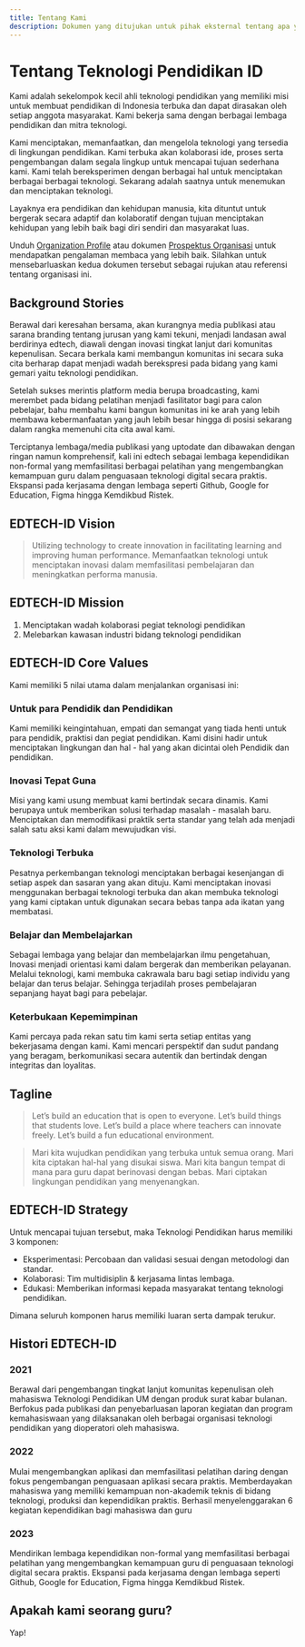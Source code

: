 ```yaml
---
title: Tentang Kami
description: Dokumen yang ditujukan untuk pihak eksternal tentang apa yang dilakukan oleh organisasi
---
```


# Tentang Teknologi Pendidikan ID

Kami adalah sekelompok kecil ahli teknologi pendidikan yang memiliki misi untuk membuat pendidikan di Indonesia terbuka dan dapat dirasakan oleh setiap anggota masyarakat. Kami bekerja sama dengan berbagai lembaga pendidikan dan mitra teknologi.

Kami menciptakan, memanfaatkan, dan mengelola teknologi yang tersedia di lingkungan pendidikan. Kami terbuka akan kolaborasi ide, proses serta pengembangan dalam segala lingkup untuk mencapai tujuan sederhana kami. Kami telah bereksperimen dengan berbagai hal untuk menciptakan berbagai berbagai teknologi. Sekarang adalah saatnya untuk menemukan dan menciptakan teknologi.

Layaknya era pendidikan dan kehidupan manusia, kita dituntut untuk bergerak secara adaptif dan kolaboratif dengan tujuan menciptakan kehidupan yang lebih baik bagi diri sendiri dan masyarakat luas.

Unduh [Organization Profile](https://is3.cloudhost.id/teknologipendidikan/Organization-Profile.pdf) atau dokumen [Prospektus Organisasi](https://is3.cloudhost.id/teknologipendidikan/Prospektus.pdf) untuk mendapatkan pengalaman membaca yang lebih baik. Silahkan untuk mensebarluaskan kedua dokumen tersebut sebagai rujukan atau referensi tentang organisasi ini.

## Background Stories

Berawal dari keresahan bersama, akan kurangnya media publikasi atau sarana branding tentang jurusan yang kami tekuni, menjadi landasan awal berdirinya edtech, diawali dengan inovasi tingkat lanjut dari komunitas kepenulisan. Secara berkala kami membangun komunitas ini secara suka cita berharap dapat menjadi wadah berekspresi pada bidang yang kami gemari yaitu teknologi pendidikan. 

Setelah sukses merintis platform media berupa broadcasting, kami merembet pada bidang pelatihan menjadi fasilitator bagi para calon pebelajar, bahu membahu kami bangun komunitas ini ke arah yang lebih membawa kebermanfaatan yang jauh lebih besar hingga di posisi sekarang dalam rangka memenuhi cita cita awal kami. 

Terciptanya lembaga/media publikasi yang uptodate dan dibawakan dengan ringan namun komprehensif, kali ini edtech sebagai lembaga kependidikan non-formal yang memfasilitasi berbagai pelatihan yang mengembangkan kemampuan guru dalam penguasaan teknologi digital secara praktis. Ekspansi pada kerjasama dengan lembaga seperti Github, Google for Education, Figma hingga Kemdikbud Ristek.


## EDTECH-ID Vision

> Utilizing technology to create innovation in facilitating learning and improving human performance.
> Memanfaatkan teknologi untuk menciptakan inovasi dalam memfasilitasi pembelajaran dan meningkatkan performa manusia.

## EDTECH-ID Mission

1. Menciptakan wadah kolaborasi pegiat teknologi pendidikan
2. Melebarkan kawasan industri bidang teknologi pendidikan

## EDTECH-ID Core Values

Kami memiliki 5 nilai utama dalam menjalankan organisasi ini:

### Untuk para Pendidik dan Pendidikan

Kami memiliki keingintahuan, empati dan semangat yang tiada henti untuk para pendidik, praktisi dan pegiat pendidikan. Kami disini hadir untuk menciptakan lingkungan dan hal - hal yang akan dicintai oleh Pendidik dan pendidikan.

### Inovasi Tepat Guna

Misi yang kami usung membuat kami bertindak secara dinamis. Kami berupaya untuk memberikan solusi terhadap masalah - masalah baru. Menciptakan dan memodifikasi praktik serta standar yang telah ada menjadi salah satu aksi kami dalam mewujudkan visi.

### Teknologi Terbuka

Pesatnya perkembangan teknologi menciptakan berbagai kesenjangan di setiap aspek dan sasaran yang akan dituju. Kami menciptakan inovasi menggunakan berbagai teknologi terbuka dan akan membuka teknologi yang kami ciptakan untuk digunakan secara bebas tanpa ada ikatan yang membatasi.

### Belajar dan Membelajarkan

Sebagai lembaga yang belajar dan membelajarkan ilmu pengetahuan, Inovasi menjadi orientasi kami dalam bergerak dan memberikan pelayanan. Melalui teknologi, kami membuka cakrawala baru bagi setiap individu yang belajar dan terus belajar. Sehingga terjadilah proses pembelajaran sepanjang hayat bagi para pebelajar.

### Keterbukaan Kepemimpinan

Kami percaya pada rekan satu tim kami serta setiap entitas yang bekerjasama dengan kami. Kami mencari perspektif dan sudut pandang yang beragam, berkomunikasi secara autentik dan bertindak dengan integritas dan loyalitas.

## Tagline

> Let’s build an education that is open to everyone.
> Let’s build things that students love.
> Let’s build a place where teachers can innovate freely.
> Let’s build a fun educational environment.

> Mari kita wujudkan pendidikan yang terbuka untuk semua orang.
> Mari kita ciptakan hal-hal yang disukai siswa.
> Mari kita bangun tempat di mana para guru dapat berinovasi dengan bebas.
> Mari ciptakan lingkungan pendidikan yang menyenangkan.


## EDTECH-ID Strategy

Untuk mencapai tujuan tersebut, maka Teknologi Pendidikan harus memiliki 3 komponen:

- Eksperimentasi: Percobaan dan validasi sesuai dengan metodologi dan standar.
- Kolaborasi: Tim multidisiplin & kerjasama lintas lembaga.
- Edukasi: Memberikan informasi kepada masyarakat tentang teknologi pendidikan.

Dimana seluruh komponen harus memiliki luaran serta dampak terukur.

## Histori EDTECH-ID

### 2021

Berawal dari pengembangan tingkat lanjut komunitas kepenulisan oleh mahasiswa Teknologi Pendidikan UM dengan produk surat kabar bulanan. Berfokus pada publikasi dan penyebarluasan laporan kegiatan dan program kemahasiswaan yang dilaksanakan oleh berbagai organisasi teknologi pendidikan yang dioperatori oleh mahasiswa. 

### 2022

Mulai mengembangkan aplikasi dan memfasilitasi pelatihan daring  dengan fokus pengembangan penguasaan aplikasi secara praktis. Memberdayakan mahasiswa yang memiliki kemampuan non-akademik teknis di bidang teknologi, produksi dan kependidikan praktis. Berhasil menyelenggarakan 6 kegiatan kependidikan bagi mahasiswa dan guru

### 2023

Mendirikan lembaga kependidikan non-formal yang memfasilitasi berbagai pelatihan yang mengembangkan kemampuan guru di penguasaan teknologi digital secara praktis. Ekspansi pada kerjasama dengan lembaga seperti Github, Google for Education, Figma hingga Kemdikbud Ristek. 

## Apakah kami seorang guru?

Yap!
